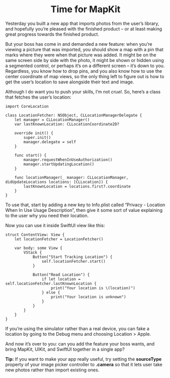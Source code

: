 # <center> Time for MapKit

Yesterday you built a new app that imports photos from the user’s library, and hopefully you’re pleased with the finished product – or at least making great progress towards the finished product.

But your boss has come in and demanded a new feature: when you’re viewing a picture that was imported, you should show a map with a pin that marks where they were when that picture was added. It might be on the same screen side by side with the photo, it might be shown or hidden using a segmented control, or perhaps it’s on a different screen – it’s down to you. Regardless, you know how to drop pins, and you also know how to use the center coordinate of map views, so the only thing left to figure out is how to get the user’s location to save alongside their text and image.

Although I do want you to push your skills, I’m not *cruel*. So, here’s a class that fetches the user’s location:
```
import CoreLocation

class LocationFetcher: NSObject, CLLocationManagerDelegate {
    let manager = CLLocationManager()
    var lastKnownLocation: CLLocationCoordinate2D?

    override init() {
        super.init()
        manager.delegate = self
    }

    func start() {
        manager.requestWhenInUseAuthorization()
        manager.startUpdatingLocation()
    }

    func locationManager(_ manager: CLLocationManager, didUpdateLocations locations: [CLLocation]) {
        lastKnownLocation = locations.first?.coordinate
    }
}
```
To use that, start by adding a new key to Info.plist called “Privacy - Location When In Use Usage Description”, then give it some sort of value explaining to the user why you need their location.

Now you can use it inside SwiftUI view like this:
```
struct ContentView: View {
    let locationFetcher = LocationFetcher()

    var body: some View {
        VStack {
            Button("Start Tracking Location") {
                self.locationFetcher.start()
            }

            Button("Read Location") {
                if let location = self.locationFetcher.lastKnownLocation {
                    print("Your location is \(location)")
                } else {
                    print("Your location is unknown")
                }
            }
        }
    }
}
```
If you’re using the simulator rather than a real device, you can fake a location by going to the Debug menu and choosing Location > Apple.

And now it’s over to you: can you add the feature your boss wants, and bring MapKit, UIKit, and SwiftUI together in a single app?

**Tip:** If you want to make your app really useful, try setting the **sourceType** property of your image picker controller to **.camera** so that it lets user take new photos rather than import existing ones.

